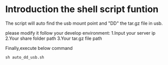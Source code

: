 # Introduction the shell script funtion

The script will auto find the usb mount point and "DD" the tar.gz file in usb.

please modify it follow your develop environment:
1.Input your server ip
2.Your share folder path
3.Your tar.gz file path

Finally,execute below command
```shell script
sh auto_dd_usb.sh
```
